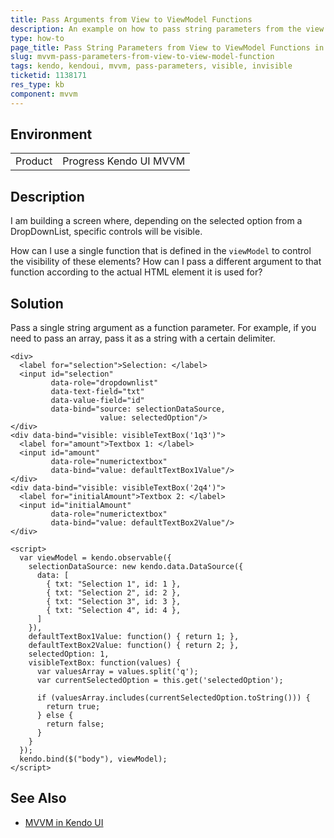 ```yaml
---
title: Pass Arguments from View to ViewModel Functions
description: An example on how to pass string parameters from the view to the viewModel function which controls an element visibility in Kendo UI.
type: how-to
page_title: Pass String Parameters from View to ViewModel Functions in MVVM | Kendo UI for jQuery
slug: mvvm-pass-parameters-from-view-to-view-model-function
tags: kendo, kendoui, mvvm, pass-parameters, visible, invisible
ticketid: 1138171
res_type: kb
component: mvvm
---
```


## Environment

<table>
 <tr>
  <td>Product</td>
  <td>Progress Kendo UI MVVM</td>
 </tr>
</table>

## Description

I am building a screen where, depending on the selected option from a DropDownList, specific controls will be visible.

How can I use a single function that is defined in the `viewModel` to control the visibility of these elements? How can I pass a different argument to that function according to the actual HTML element it is used for?   

## Solution

Pass a single string argument as a function parameter. For example, if you need to pass an array, pass it as a string with a certain delimiter.

````dojo
<div>
  <label for="selection">Selection: </label>
  <input id="selection"
         data-role="dropdownlist"
         data-text-field="txt"
         data-value-field="id"
         data-bind="source: selectionDataSource,
                    value: selectedOption"/>
</div>
<div data-bind="visible: visibleTextBox('1q3')">
  <label for="amount">Textbox 1: </label>
  <input id="amount"
         data-role="numerictextbox"
         data-bind="value: defaultTextBox1Value"/>
</div>
<div data-bind="visible: visibleTextBox('2q4')">
  <label for="initialAmount">Textbox 2: </label>
  <input id="initialAmount"
         data-role="numerictextbox"
         data-bind="value: defaultTextBox2Value"/>
</div>

<script>
  var viewModel = kendo.observable({
    selectionDataSource: new kendo.data.DataSource({
      data: [
        { txt: "Selection 1", id: 1 },
        { txt: "Selection 2", id: 2 },
        { txt: "Selection 3", id: 3 },
        { txt: "Selection 4", id: 4 },
      ]
    }),
    defaultTextBox1Value: function() { return 1; },
    defaultTextBox2Value: function() { return 2; },
    selectedOption: 1,
    visibleTextBox: function(values) {
      var valuesArray = values.split('q');
      var currentSelectedOption = this.get('selectedOption');

      if (valuesArray.includes(currentSelectedOption.toString())) {
        return true;
      } else {
        return false;
      }
    }
  });
  kendo.bind($("body"), viewModel);
</script>
````

## See Also

* [MVVM in Kendo UI](https://docs.telerik.com/kendo-ui/framework/mvvm/overview)
